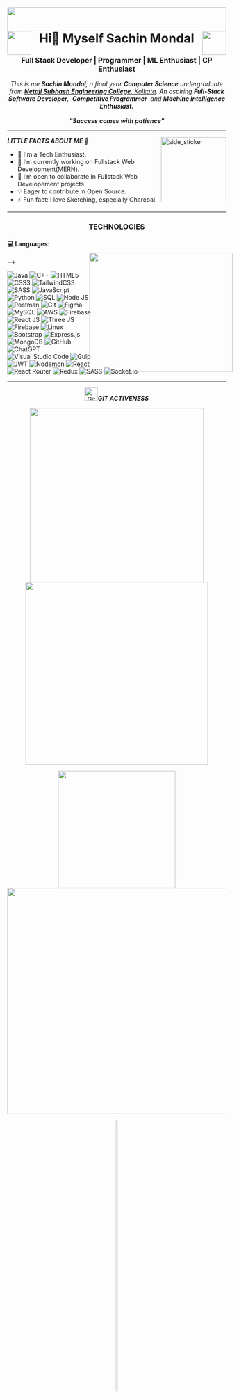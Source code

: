 
<img src="https://commit-art.netlify.app/card.png" style="display:inline-block" align="left" width="100%" height="55px">



<img src="https://media.giphy.com/media/XCAbMJWD9dlPa/giphy.gif" style="display:inline-block" align="left" width="55px" height="55px">
<img src="https://media.giphy.com/media/XCAbMJWD9dlPa/giphy.gif" style="display:inline-block" align="right" width="55px" height="55px">
<h1 align="center">Hi<b>👋</b> Myself Sachin Mondal</h1>

<!-- <p align="center"> -->
<h3 align="center" color="green"> Full Stack Developer | Programmer | ML Enthusiast | CP Enthusiast</h3>
<!-- </p> -->

<!-- <img align="right" alt="GIF" src="github.gif" /> -->

<p align="center">
    <em>
        This is me <b>Sachin Mondal</b>, a final year <b>Computer Science</b> undergraduate from <a href="https://www.griet.ac.in/" color="white"> <b>Netaji Subhash Engineering College</b>, Kolkata</a>.
        An aspiring <b>Full-Stack Software Developer,</b>&nbsp; <b>Competitive Programmer</b>&nbsp; and <b>Machine Intelligence Enthusiast.</b> 
        <br>
        <br>
        <b><i>"Success comes with patience"</i></b>
    </em>
</p>

<hr>

<img align="right" width=150px height=150px alt="side_sticker" src="https://media.giphy.com/media/oRWpRDl9SqBOw/giphy.gif" />

<p align="left">
<!--  <img src="https://giphy.com/gifs/bigblueboo-cyberpunk-network-signals-ToMjGpyHdJiioVfdtK0" width="30px" height="30px" alt="Git"/> -->
    <i><b>LITTLE FACTS ABOUT ME 🧑 </b></i>
</p>

- 🧞 I'm a Tech Enthusiast.
- 🔭 I’m currently working on Fullstack Web Development(MERN).
- 👯 I’m open to collaborate in Fullstack Web Developement projects.
- 💡 Eager to contribute in Open Source.
- ⚡ Fun fact: I love Sketching, especially Charcoal.


<hr>

<h3 align="center">TECHNOLOGIES</h3>
<h4>💻 Languages:</h4> -->

<img src="https://cdn.filestackcontent.com/efbSR18hT5uRKuo0zoMA" width="300px" height="250px" align="right" style="transform: scale(1.1)">

![Java](https://img.shields.io/badge/java-%23ED8B00.svg?style=for-the-badge&logo=java&logoColor=white)
![C++](https://img.shields.io/badge/c++-%2300599C.svg?style=for-the-badge&logo=c%2B%2B&logoColor=white)
![HTML5](https://img.shields.io/badge/html5-%23E34F26.svg?style=for-the-badge&logo=html5&logoColor=white)
![CSS3](https://img.shields.io/badge/css3-%231572B6.svg?style=for-the-badge&logo=css3&logoColor=white)
![TailwindCSS](https://img.shields.io/badge/tailwindcss-%2338B2AC.svg?style=for-the-badge&logo=tailwind-css&logoColor=white) 
![SASS](https://img.shields.io/badge/SASS-hotpink.svg?style=for-the-badge&logo=SASS&logoColor=white) 
![JavaScript](https://img.shields.io/badge/javascript-%23323330.svg?style=for-the-badge&logo=javascript&logoColor=%23F7DF1E)
![Python](https://img.shields.io/badge/python-3670A0?style=for-the-badge&logo=python&logoColor=ffdd54)
![SQL](https://img.shields.io/badge/SQL-%23E89E0C.svg?style=for-the-badge&logo=sql&logoColor=white)
![Node JS](https://img.shields.io/badge/node.js-6DA55F?style=for-the-badge&logo=node.js&logoColor=white)
![Postman](https://img.shields.io/badge/Postman-FF6C37?style=for-the-badge&logo=postman&logoColor=white)
![Git](https://img.shields.io/badge/git-%23F05033.svg?style=for-the-badge&logo=git&logoColor=white)
![Figma](https://img.shields.io/badge/figma-%23F24E1E.svg?style=for-the-badge&logo=figma&logoColor=white)
![MySQL](https://img.shields.io/badge/MySQL-%2300599C.svg?style=for-the-badge&logo=mysql&logoColor=white)
![AWS](https://img.shields.io/badge/AWS-%23FF9900.svg?style=for-the-badge&logo=amazon-aws&logoColor=white)
![Firebase](https://img.shields.io/badge/firebase-%23039BE5.svg?style=for-the-badge&logo=firebase)
![React JS](https://img.shields.io/badge/react-%2320232a.svg?style=for-the-badge&logo=react&logoColor=%2361DAFB)
![Three JS](https://img.shields.io/badge/Next-black?style=for-the-badge&logo=next.js&logoColor=white)
![Firebase](https://img.shields.io/badge/Firebase-%23FFCA28.svg?style=for-the-badge&logo=firebase&logoColor=black)
![Linux](https://img.shields.io/badge/Linux-%23FCC624.svg?style=for-the-badge&logo=linux&logoColor=black)
![Bootstrap](https://img.shields.io/badge/Bootstrap-%23563D7C.svg?style=for-the-badge&logo=bootstrap&logoColor=white)
![Express.js](https://img.shields.io/badge/Express.js-%23000000.svg?style=for-the-badge&logo=express&logoColor=white)
![MongoDB](https://img.shields.io/badge/MongoDB-%2347A248.svg?style=for-the-badge&logo=mongodb&logoColor=white)
![GitHub](https://img.shields.io/badge/GitHub-%23181717.svg?style=for-the-badge&logo=github&logoColor=white)
![ChatGPT](https://img.shields.io/badge/ChatGPT-%23404d59.svg?style=for-the-badge)
![Visual Studio Code](https://img.shields.io/badge/Visual_Studio_Code-%23007ACC.svg?style=for-the-badge&logo=visual-studio-code&logoColor=white)
![Gulp](https://img.shields.io/badge/GULP-%23CF4647.svg?style=for-the-badge&logo=gulp&logoColor=white) 
![JWT](https://img.shields.io/badge/JWT-black?style=for-the-badge&logo=JSON%20web%20tokens)
![Nodemon](https://img.shields.io/badge/NODEMON-%23323330.svg?style=for-the-badge&logo=nodemon&logoColor=%BBDEAD) 
![React](https://img.shields.io/badge/react-%2320232a.svg?style=for-the-badge&logo=react&logoColor=%2361DAFB) 
![React Router](https://img.shields.io/badge/React_Router-CA4245?style=for-the-badge&logo=react-router&logoColor=white) 
![Redux](https://img.shields.io/badge/redux-%23593d88.svg?style=for-the-badge&logo=redux&logoColor=white) 
![SASS](https://img.shields.io/badge/SASS-hotpink.svg?style=for-the-badge&logo=SASS&logoColor=white) 
![Socket.io](https://img.shields.io/badge/Socket.io-black?style=for-the-badge&logo=socket.io&badgeColor=010101)
<br>

<!-- <h4>🛠️ Technologies:</h4> -->

<hr>

<p align="center">
 <img src="https://media.giphy.com/media/W5eoZHPpUx9sapR0eu/giphy.gif" width="30px" height="30px" alt="Git"/><i><b>GIT ACTIVENESS</b></i>
</p>

<p align="center">
    <img src="https://github-readme-stats.vercel.app/api?username=SachinMondal&show_icons=true&theme=github_dark&hide_border=true" width="400px"/>
    <img src="https://github-readme-streak-stats.herokuapp.com/?user=SachinMondal&theme=github-dark-blue&hide_border=true" width="420px"/>
</p>
<p align="center">
    <img src="https://github-readme-stats.vercel.app/api/top-langs/?username=SachinMondal&theme=algolia&layout=compact" width="270px"/>
    <img src="https://github-profile-summary-cards.vercel.app/api/cards/profile-details?username=SachinMondal&theme=github_dark" width="520px"/>
</p>

<p align="center">
    <a href="https://leetcode.com/Sachin_720/" style="display: inline-block">
        <img width="40%" src="https://leetcode.card.workers.dev/SachinMondal?theme=dark&font=baloo&extension=null&border=2&border_radius=8">
    </a>
</p>

<!-- TODO: Update Repos 
## 📕 Pinned Repositories
<div align="center">
<a href="https://github.com/SachinMondal/">
  <img align="center" src="https://github-readme-stats.vercel.app/api/pin/?username=SachinMondal&repo=keylogger&show_icons=true&theme=tokyonight" />
</a> &nbsp;&nbsp;
<a href="https://github.com/SachinMondal/">
  <img align="center" src="https://github-readme-stats.vercel.app/api/pin/?username=kvenkatamar&repo=SDE-DSA-Preparation&show_icons=true&theme=tokyonight" />
</a><br/>
<a href="https://github.com/SachinMondal/">
  <img align="center" src="https://github-readme-stats.vercel.app/api/pin/?username=SachinMondal&repo=phishing&show_icons=true&theme=tokyonight" />
</a>&nbsp;&nbsp;
<a href="https://github.com/SachinMondal/">
  <img align="center" src="https://github-readme-stats.vercel.app/api/pin/?username=SachinMondal&repo=hacktoberfest2022&show_icons=true&theme=tokyonight" />
</a><br/>
</div> -->

<hr>

<!--<p align="center">
     <a href="https://holopin.io/@SachinMondal">
        <img src="https://holopin.io/api/user/board?user=SachinMondal"/>
    </a>
</p> -->

<hr>
<!--
<h4>🏆 GITHUB TROPHIES:</h4>
<p align="center">
    <a href="https://github.com/SachinMondal/">
      <img width=800 src="https://github-profile-trophy.vercel.app/?username=sachinMondal&column=8&theme=onedark&no-frame=true&no-bg=true"/>
    </a>
</p>
<hr>
-->

<h4> Connect with me🤝: <h4>
</hr>

<a href="https://www.linkedin.com/in/sachinmondal/">
   <img align="left" alt="Sachin Mondal | Linkedin" width="24px" src="https://www.vectorlogo.zone/logos/linkedin/linkedin-icon.svg" />
</a>
<a href="mailto:sachinmondalwork@gmail.com">
    <img align="left" alt="Sachin Mondal | Gmail" width="26px" src="https://www.vectorlogo.zone/logos/gmail/gmail-icon.svg" />
</a>
<a href="https://www.instagram.com/s_a_c_h_i_n_m_o_n_d_a_l/">
    <img align="left" alt="Sachin Mondal | Instagram" width="24px" src="https://www.vectorlogo.zone/logos/instagram/instagram-icon.svg" />
</a>
<!-- <a href="https://www.facebook.com/profile.php?id=">
    <img align="left" alt="Sachin Mondal | Github" width="26px" src="https://www.vectorlogo.zone/logos/facebook/facebook-tile.svg" />
</a> -->
<a href="https://github.com/SachinMondal">
    <img align="left" alt="SachinMondal | Github" width="26px" src="https://www.vectorlogo.zone/logos/github/github-tile.svg" />
</a>

<br>
<br>

### 😂 Random Dev Meme
<img src='https://memer-new.vercel.app/' style="height: 400px;" align="center" />


<p align="right" > Created with 🖤 by <a href="https://github.com/SachinMondal">Sachin Mondal</a></p>
<p align="right" > <img src="https://komarev.com/ghpvc/?username=SachinMondal&label=Profile%20views&color=0e75b6&style=flat" alt="sachinmondal" /> </p>
